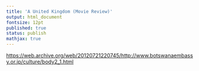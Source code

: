 ```yaml
---
title: 'A United Kingdom (Movie Review)'
output: html_document
fontsize: 12pt
published: true
status: publish
mathjax: true
---
```


https://web.archive.org/web/20120721220745/http://www.botswanaembassy.or.jp/culture/body2_1.html
